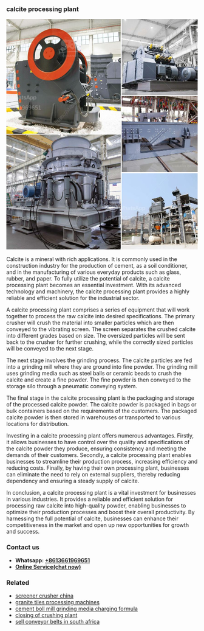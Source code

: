 <h3>calcite processing plant</h3><img src='1704791295.jpg' alt=''><p>Calcite is a mineral with rich applications. It is commonly used in the construction industry for the production of cement, as a soil conditioner, and in the manufacturing of various everyday products such as glass, rubber, and paper. To fully utilize the potential of calcite, a calcite processing plant becomes an essential investment. With its advanced technology and machinery, the calcite processing plant provides a highly reliable and efficient solution for the industrial sector.</p><p>A calcite processing plant comprises a series of equipment that will work together to process the raw calcite into desired specifications. The primary crusher will crush the material into smaller particles which are then conveyed to the vibrating screen. The screen separates the crushed calcite into different grades based on size. The oversized particles will be sent back to the crusher for further crushing, while the correctly sized particles will be conveyed to the next stage.</p><p>The next stage involves the grinding process. The calcite particles are fed into a grinding mill where they are ground into fine powder. The grinding mill uses grinding media such as steel balls or ceramic beads to crush the calcite and create a fine powder. The fine powder is then conveyed to the storage silo through a pneumatic conveying system.</p><p>The final stage in the calcite processing plant is the packaging and storage of the processed calcite powder. The calcite powder is packaged in bags or bulk containers based on the requirements of the customers. The packaged calcite powder is then stored in warehouses or transported to various locations for distribution.</p><p>Investing in a calcite processing plant offers numerous advantages. Firstly, it allows businesses to have control over the quality and specifications of the calcite powder they produce, ensuring consistency and meeting the demands of their customers. Secondly, a calcite processing plant enables businesses to streamline their production process, increasing efficiency and reducing costs. Finally, by having their own processing plant, businesses can eliminate the need to rely on external suppliers, thereby reducing dependency and ensuring a steady supply of calcite.</p><p>In conclusion, a calcite processing plant is a vital investment for businesses in various industries. It provides a reliable and efficient solution for processing raw calcite into high-quality powder, enabling businesses to optimize their production processes and boost their overall productivity. By harnessing the full potential of calcite, businesses can enhance their competitiveness in the market and open up new opportunities for growth and success.</p><h3>Contact us</h3><ul><li><strong>Whatsapp:&nbsp;<a href="https://wa.me/8613661969651">+8613661969651</a></strong></li><li><a href="https://swt.shibang-china.com/?git&amp;zhl&amp;calcite processing plant"><strong>Online Service(chat now)</strong></a></li></ul><h3>Related</h3><ul><li><a href='screener crusher china.md'>screener crusher china</a></li><li><a href='granite tiles processing machines.md'>granite tiles processing machines</a></li><li><a href='cement boll mill grinding media charging formula.md'>cement boll mill grinding media charging formula</a></li><li><a href='closing of crushing plant.md'>closing of crushing plant</a></li><li><a href='sell conveyor belts in south africa.md'>sell conveyor belts in south africa</a></li></ul>